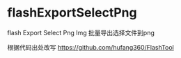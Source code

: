 # flashExportSelectPng
flash Export Select Png Img  批量导出选择文件到png


根据代码出处改写 https://github.com/hufang360/FlashTool
